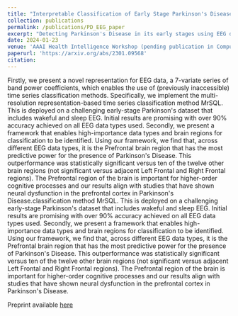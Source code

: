 ```yaml
---
title: "Interpretable Classification of Early Stage Parkinson's Disease from EEG"
collection: publications
permalink: /publications/PD_EEG_paper
excerpt: "Detecting Parkinson's Disease in its early stages using EEG data presents a significant challenge. This paper introduces a novel approach, representing EEG data as a 15-variate series of bandpower and peak frequency values/coefficients. The hypothesis is that this representation captures essential information from the noisy EEG signal, improving disease detection. Statistical features extracted from this representation are utilised as input for interpretable machine learning models, specifically Decision Tree and AdaBoost classifiers. Our classification pipeline is deployed within our proposed framework which enables high-importance data types and brain regions for classification to be identified. Interestingly, our analysis reveals that while there is no significant regional importance, the N1 sleep data type exhibits statistically significant predictive power (p < 0.01) for early-stage Parkinson's Disease classification. AdaBoost classifiers trained on the N1 data type consistently outperform baseline models, achieving over 80% accuracy and recall. Our classification pipeline statistically significantly outperforms baseline models indicating that the model has acquired useful information. Paired with the interpretability (ability to view feature importance's) of our pipeline this enables us to generate meaningful insights into the classification of early stage Parkinson's with our N1 models. In Future, these models could be deployed in the real world - the results presented in this paper indicate that more than 3 in 4 early-stage Parkinson's cases would be captured with our pipeline."
date: 2024-01-23
venue: 'AAAI Health Intelligence Workshop (pending publication in Computation Intelligence Springer Book Series)'
paperurl: 'https://arxiv.org/abs/2301.09568'
citation: 
---
```


Firstly, we present a novel representation for EEG data, a 7-variate series of band power coefficients, which enables the use of (previously inaccessible) time series classification methods. Specifically, we implement the multi-resolution representation-based time series classification method MrSQL. This is deployed on a challenging early-stage Parkinson's dataset that includes wakeful and sleep EEG. Initial results are promising with over 90% accuracy achieved on all EEG data types used. Secondly, we present a framework that enables high-importance data types and brain regions for classification to be identified. Using our framework, we find that, across different EEG data types, it is the Prefrontal brain region that has the most predictive power for the presence of Parkinson's Disease. This outperformance was statistically significant versus ten of the twelve other brain regions (not significant versus adjacent Left Frontal and Right Frontal regions). The Prefrontal region of the brain is important for higher-order cognitive processes and our results align with studies that have shown neural dysfunction in the prefrontal cortex in Parkinson's Disease.classification method MrSQL. This is deployed on a challenging early-stage Parkinson's dataset that includes wakeful and sleep EEG. Initial results are promising with over 90% accuracy achieved on all EEG data types used. Secondly, we present a framework that enables high-importance data types and brain regions for classification to be identified. Using our framework, we find that, across different EEG data types, it is the Prefrontal brain region that has the most predictive power for the presence of Parkinson's Disease. This outperformance was statistically significant versus ten of the twelve other brain regions (not significant versus adjacent Left Frontal and Right Frontal regions). The Prefrontal region of the brain is important for higher-order cognitive processes and our results align with studies that have shown neural dysfunction in the prefrontal cortex in Parkinson's Disease.



Preprint available [here](https://arxiv.org/abs/2301.09568)


